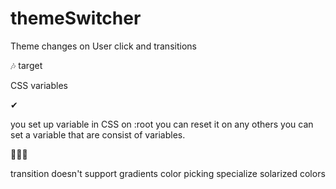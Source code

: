 # themeSwitcher

Theme changes on User click and transitions

🎶 target

CSS variables

✔

you set up variable in CSS on :root
you can reset it on any others
you can set a variable that are consist of variables.

🤦‍🤦‍🤦‍

transition doesn't support gradients
color picking
specialize solarized colors
